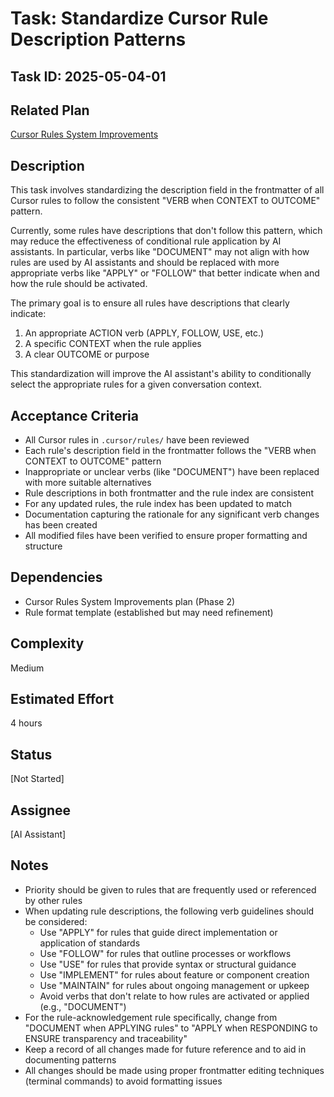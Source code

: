 # Task: Standardize Cursor Rule Description Patterns

## Task ID: 2025-05-04-01

## Related Plan

[Cursor Rules System Improvements](../plans/cursor-rules-improvement.md)

## Description

This task involves standardizing the description field in the frontmatter of all Cursor rules to follow the consistent "VERB when CONTEXT to OUTCOME" pattern.

Currently, some rules have descriptions that don't follow this pattern, which may reduce the effectiveness of conditional rule application by AI assistants. In particular, verbs like "DOCUMENT" may not align with how rules are used by AI assistants and should be replaced with more appropriate verbs like "APPLY" or "FOLLOW" that better indicate when and how the rule should be activated.

The primary goal is to ensure all rules have descriptions that clearly indicate:
1. An appropriate ACTION verb (APPLY, FOLLOW, USE, etc.)
2. A specific CONTEXT when the rule applies
3. A clear OUTCOME or purpose

This standardization will improve the AI assistant's ability to conditionally select the appropriate rules for a given conversation context.

## Acceptance Criteria

- All Cursor rules in `.cursor/rules/` have been reviewed
- Each rule's description field in the frontmatter follows the "VERB when CONTEXT to OUTCOME" pattern
- Inappropriate or unclear verbs (like "DOCUMENT") have been replaced with more suitable alternatives
- Rule descriptions in both frontmatter and the rule index are consistent
- For any updated rules, the rule index has been updated to match
- Documentation capturing the rationale for any significant verb changes has been created
- All modified files have been verified to ensure proper formatting and structure

## Dependencies

- Cursor Rules System Improvements plan (Phase 2)
- Rule format template (established but may need refinement)

## Complexity

Medium

## Estimated Effort

4 hours

## Status

[Not Started]

## Assignee

[AI Assistant]

## Notes

- Priority should be given to rules that are frequently used or referenced by other rules
- When updating rule descriptions, the following verb guidelines should be considered:
  - Use "APPLY" for rules that guide direct implementation or application of standards
  - Use "FOLLOW" for rules that outline processes or workflows
  - Use "USE" for rules that provide syntax or structural guidance
  - Use "IMPLEMENT" for rules about feature or component creation
  - Use "MAINTAIN" for rules about ongoing management or upkeep
  - Avoid verbs that don't relate to how rules are activated or applied (e.g., "DOCUMENT")
- For the rule-acknowledgement rule specifically, change from "DOCUMENT when APPLYING rules" to "APPLY when RESPONDING to ENSURE transparency and traceability"
- Keep a record of all changes made for future reference and to aid in documenting patterns
- All changes should be made using proper frontmatter editing techniques (terminal commands) to avoid formatting issues
